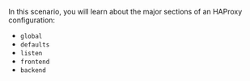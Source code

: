 In this scenario, you will learn about the major sections of an HAProxy configuration: 

* `global`
* `defaults`
* `listen`
* `frontend`
* `backend`